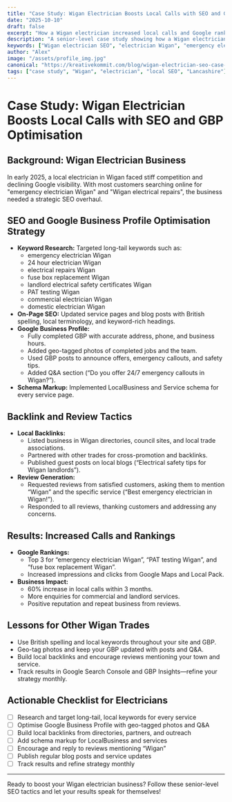 ```yaml
---
title: "Case Study: Wigan Electrician Boosts Local Calls with SEO and GBP Optimisation"
date: "2025-10-10"
draft: false
excerpt: "How a Wigan electrician increased local calls and Google rankings with expert SEO and clever GBP tactics."
description: "A senior-level case study showing how a Wigan electrician used advanced SEO and Google Business Profile optimisation to grow their business in 2025."
keywords: ["Wigan electrician SEO", "electrician Wigan", "emergency electrician Wigan", "local SEO Wigan", "Google Business Profile Wigan", "2025 SEO", "British spelling"]
author: "Alex"
image: "/assets/profile_img.jpg"
canonical: "https://kreativekommit.com/blog/wigan-electrician-seo-case-study"
tags: ["case study", "Wigan", "electrician", "local SEO", "Lancashire"]
---
```


# Case Study: Wigan Electrician Boosts Local Calls with SEO and GBP Optimisation

## Background: Wigan Electrician Business
In early 2025, a local electrician in Wigan faced stiff competition and declining Google visibility. With most customers searching online for "emergency electrician Wigan" and "Wigan electrical repairs", the business needed a strategic SEO overhaul.

## SEO and Google Business Profile Optimisation Strategy
- **Keyword Research:** Targeted long-tail keywords such as:
  - emergency electrician Wigan
  - 24 hour electrician Wigan
  - electrical repairs Wigan
  - fuse box replacement Wigan
  - landlord electrical safety certificates Wigan
  - PAT testing Wigan
  - commercial electrician Wigan
  - domestic electrician Wigan
- **On-Page SEO:** Updated service pages and blog posts with British spelling, local terminology, and keyword-rich headings.
- **Google Business Profile:**
  - Fully completed GBP with accurate address, phone, and business hours.
  - Added geo-tagged photos of completed jobs and the team.
  - Used GBP posts to announce offers, emergency callouts, and safety tips.
  - Added Q&A section (“Do you offer 24/7 emergency callouts in Wigan?”).
- **Schema Markup:** Implemented LocalBusiness and Service schema for every service page.

## Backlink and Review Tactics
- **Local Backlinks:**
  - Listed business in Wigan directories, council sites, and local trade associations.
  - Partnered with other trades for cross-promotion and backlinks.
  - Published guest posts on local blogs (“Electrical safety tips for Wigan landlords”).
- **Review Generation:**
  - Requested reviews from satisfied customers, asking them to mention “Wigan” and the specific service (“Best emergency electrician in Wigan!”).
  - Responded to all reviews, thanking customers and addressing any concerns.

## Results: Increased Calls and Rankings
- **Google Rankings:**
  - Top 3 for “emergency electrician Wigan”, “PAT testing Wigan”, and “fuse box replacement Wigan”.
  - Increased impressions and clicks from Google Maps and Local Pack.
- **Business Impact:**
  - 60% increase in local calls within 3 months.
  - More enquiries for commercial and landlord services.
  - Positive reputation and repeat business from reviews.

## Lessons for Other Wigan Trades
- Use British spelling and local keywords throughout your site and GBP.
- Geo-tag photos and keep your GBP updated with posts and Q&A.
- Build local backlinks and encourage reviews mentioning your town and service.
- Track results in Google Search Console and GBP Insights—refine your strategy monthly.

## Actionable Checklist for Electricians
- [ ] Research and target long-tail, local keywords for every service
- [ ] Optimise Google Business Profile with geo-tagged photos and Q&A
- [ ] Build local backlinks from directories, partners, and outreach
- [ ] Add schema markup for LocalBusiness and services
- [ ] Encourage and reply to reviews mentioning “Wigan”
- [ ] Publish regular blog posts and service updates
- [ ] Track results and refine strategy monthly

---
Ready to boost your Wigan electrician business? Follow these senior-level SEO tactics and let your results speak for themselves!
